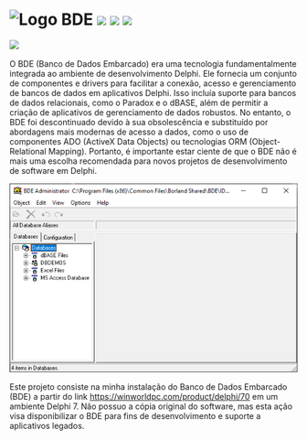 [//]: # (# [ zrfisaac ])

[//]: # (# [ about ])
[//]: # (# - author : Isaac Santana)
[//]: # (# . - email : zrfisaac@gmail.com)
[//]: # (# . - site : zrfisaac.github.io)

[//]: # (# [ markdown ])

[//]: # (# - language)
<!-- [![](https://img.shields.io/badge/português--f9c22b?style=for-the-badge)]([README.pt-BR.md](README.en.md)) -->

[//]: # (# - title)

# <img src="Resources\Program Files (x86)\Common Files\Borland Shared\BDE\bdeadmin.ico" alt="Logo" width="32" height="32"> BDE [![](https://img.shields.io/badge/release-5.2.0.2-blue?style=flat-square&logoColor=white)](https://github.com/zrfisaac/BDE/releases/download/d20241030/BDE.5.2.0.2.exe) [![](https://img.shields.io/badge/patreon-$-ff69b4?logo=patreon&style=flat-square&logoColor=white)](https://www.patreon.com/zrfisaac) [![](https://img.shields.io/badge/ko--fi-$-ff69b4?logo=kofi&style=flat-square&logoColor=white)](https://ko-fi.com/zrfisaac)

[![](https://img.shields.io/badge/-DOWNLOAD-239063?style=for-the-badge&logoColor=white)](https://github.com/zrfisaac/BDE/releases/download/d20241030/BDE.5.2.0.2.exe)

O BDE (Banco de Dados Embarcado) era uma tecnologia fundamentalmente integrada ao ambiente de desenvolvimento Delphi. Ele fornecia um conjunto de componentes e drivers para facilitar a conexão, acesso e gerenciamento de bancos de dados em aplicativos Delphi. Isso incluía suporte para bancos de dados relacionais, como o Paradox e o dBASE, além de permitir a criação de aplicativos de gerenciamento de dados robustos. No entanto, o BDE foi descontinuado devido à sua obsolescência e substituído por abordagens mais modernas de acesso a dados, como o uso de componentes ADO (ActiveX Data Objects) ou tecnologias ORM (Object-Relational Mapping). Portanto, é importante estar ciente de que o BDE não é mais uma escolha recomendada para novos projetos de desenvolvimento de software em Delphi.

<img src="Pictures\Windows.png">

Este projeto consiste na minha instalação do Banco de Dados Embarcado (BDE) a partir do link https://winworldpc.com/product/delphi/70 em um ambiente Delphi 7. Não possuo a cópia original do software, mas esta ação visa disponibilizar o BDE para fins de desenvolvimento e suporte a aplicativos legados.
